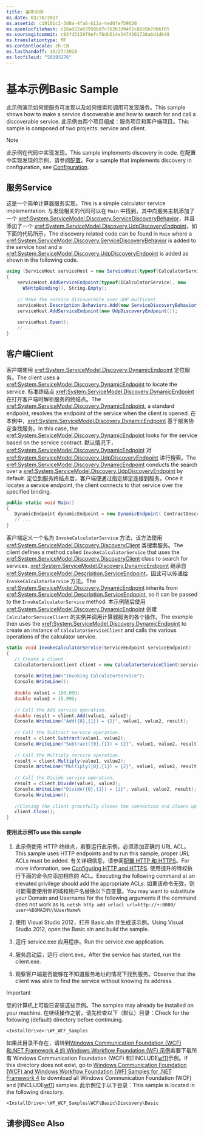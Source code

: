 ```yaml
---
title: 基本示例
ms.date: 03/30/2017
ms.assetid: c1910bc1-3d0a-4fa6-b12a-4ed6fe759620
ms.openlocfilehash: c16ad22a63958bd7c7b2b3d94f2c82b5b7db6f65
ms.sourcegitcommit: c93fd5139f9efcf6db514e3474301738a6d1d649
ms.translationtype: MT
ms.contentlocale: zh-CN
ms.lasthandoff: 10/27/2018
ms.locfileid: "50193276"
---
```

# <a name="basic-sample"></a><span data-ttu-id="4243e-102">基本示例</span><span class="sxs-lookup"><span data-stu-id="4243e-102">Basic Sample</span></span>
<span data-ttu-id="4243e-103">此示例演示如何使服务可发现以及如何搜索和调用可发现服务。</span><span class="sxs-lookup"><span data-stu-id="4243e-103">This sample shows how to make a service discoverable and how to search for and call a discoverable service.</span></span> <span data-ttu-id="4243e-104">此示例由两个项目组成：服务项目和客户端项目。</span><span class="sxs-lookup"><span data-stu-id="4243e-104">This sample is composed of two projects: service and client.</span></span>

> [!NOTE]
>  <span data-ttu-id="4243e-105">此示例在代码中实现发现。</span><span class="sxs-lookup"><span data-stu-id="4243e-105">This sample implements discovery in code.</span></span>  <span data-ttu-id="4243e-106">在配置中实现发现的示例，请参阅[配置](../../../../docs/framework/wcf/samples/configuration-sample.md)。</span><span class="sxs-lookup"><span data-stu-id="4243e-106">For a sample that implements discovery in configuration, see [Configuration](../../../../docs/framework/wcf/samples/configuration-sample.md).</span></span>  
  
## <a name="service"></a><span data-ttu-id="4243e-107">服务</span><span class="sxs-lookup"><span data-stu-id="4243e-107">Service</span></span>  
 <span data-ttu-id="4243e-108">这是一个简单计算器服务实现。</span><span class="sxs-lookup"><span data-stu-id="4243e-108">This is a simple calculator service implementation.</span></span> <span data-ttu-id="4243e-109">与发现相关的代码可以在 `Main` 中找到，其中向服务主机添加了一个 <xref:System.ServiceModel.Discovery.ServiceDiscoveryBehavior>，并且添加了一个 <xref:System.ServiceModel.Discovery.UdpDiscoveryEndpoint>，如下面的代码所示。</span><span class="sxs-lookup"><span data-stu-id="4243e-109">The discovery related code can be found in `Main` where a <xref:System.ServiceModel.Discovery.ServiceDiscoveryBehavior> is added to the service host and a <xref:System.ServiceModel.Discovery.UdpDiscoveryEndpoint> is added as shown in the following code.</span></span>  
  
```csharp
using (ServiceHost serviceHost = new ServiceHost(typeof(CalculatorService), baseAddress))  
{  
    serviceHost.AddServiceEndpoint(typeof(ICalculatorService), new   
      WSHttpBinding(), String.Empty);  
  
    // Make the service discoverable over UDP multicast  
    serviceHost.Description.Behaviors.Add(new ServiceDiscoveryBehavior());                  
    serviceHost.AddServiceEndpoint(new UdpDiscoveryEndpoint());  
  
    serviceHost.Open();  
    // ...  
}  
```  
  
## <a name="client"></a><span data-ttu-id="4243e-110">客户端</span><span class="sxs-lookup"><span data-stu-id="4243e-110">Client</span></span>  
 <span data-ttu-id="4243e-111">客户端使用 <xref:System.ServiceModel.Discovery.DynamicEndpoint> 定位服务。</span><span class="sxs-lookup"><span data-stu-id="4243e-111">The client uses a <xref:System.ServiceModel.Discovery.DynamicEndpoint> to locate the service.</span></span> <span data-ttu-id="4243e-112">标准终结点 <xref:System.ServiceModel.Discovery.DynamicEndpoint> 在打开客户端时解析服务的终结点。</span><span class="sxs-lookup"><span data-stu-id="4243e-112">The <xref:System.ServiceModel.Discovery.DynamicEndpoint>, a standard endpoint, resolves the endpoint of the service when the client is opened.</span></span> <span data-ttu-id="4243e-113">在本例中，<xref:System.ServiceModel.Discovery.DynamicEndpoint> 基于服务协定查找服务。</span><span class="sxs-lookup"><span data-stu-id="4243e-113">In this case, the <xref:System.ServiceModel.Discovery.DynamicEndpoint> looks for the service based on the service contract.</span></span> <span data-ttu-id="4243e-114">默认情况下，<xref:System.ServiceModel.Discovery.DynamicEndpoint> 对 <xref:System.ServiceModel.Discovery.UdpDiscoveryEndpoint> 进行搜索。</span><span class="sxs-lookup"><span data-stu-id="4243e-114">The <xref:System.ServiceModel.Discovery.DynamicEndpoint> conducts the search over a <xref:System.ServiceModel.Discovery.UdpDiscoveryEndpoint> by default.</span></span> <span data-ttu-id="4243e-115">定位到服务终结点后，客户端便通过指定绑定连接到服务。</span><span class="sxs-lookup"><span data-stu-id="4243e-115">Once it locates a service endpoint, the client connects to that service over the specified binding.</span></span>  
  
```csharp  
public static void Main()  
{  
   DynamicEndpoint dynamicEndpoint = new DynamicEndpoint( ContractDescription.GetContract(typeof(ICalculatorService)), new WSHttpBinding());  
   // ...  
}              
```  
  
 <span data-ttu-id="4243e-116">客户端定义一个名为 `InvokeCalculatorService` 方法，该方法使用 <xref:System.ServiceModel.Discovery.DiscoveryClient> 类搜索服务。</span><span class="sxs-lookup"><span data-stu-id="4243e-116">The client defines a method called `InvokeCalculatorService` that uses the <xref:System.ServiceModel.Discovery.DiscoveryClient> class to search for services.</span></span> <span data-ttu-id="4243e-117"><xref:System.ServiceModel.Discovery.DynamicEndpoint> 继承自 <xref:System.ServiceModel.Description.ServiceEndpoint>，因此可以传递给 `InvokeCalculatorService` 方法。</span><span class="sxs-lookup"><span data-stu-id="4243e-117">The <xref:System.ServiceModel.Discovery.DynamicEndpoint> inherits from <xref:System.ServiceModel.Description.ServiceEndpoint>, so it can be passed to the `InvokeCalculatorService` method.</span></span> <span data-ttu-id="4243e-118">本示例随后使用 <xref:System.ServiceModel.Discovery.DynamicEndpoint> 创建 `CalculatorServiceClient` 的实例并调用计算器服务的各个操作。</span><span class="sxs-lookup"><span data-stu-id="4243e-118">The example then uses the <xref:System.ServiceModel.Discovery.DynamicEndpoint> to create an instance of `CalculatorServiceClient` and calls the various operations of the calculator service.</span></span>  
  
```csharp  
static void InvokeCalculatorService(ServiceEndpoint serviceEndpoint)  
{  
   // Create a client  
   CalculatorServiceClient client = new CalculatorServiceClient(serviceEndpoint);  
  
   Console.WriteLine("Invoking CalculatorService");  
   Console.WriteLine();  
  
   double value1 = 100.00D;  
   double value2 = 15.99D;  
  
   // Call the Add service operation.  
   double result = client.Add(value1, value2);  
   Console.WriteLine("Add({0},{1}) = {2}", value1, value2, result);  
  
   // Call the Subtract service operation.  
   result = client.Subtract(value1, value2);  
   Console.WriteLine("Subtract({0},{1}) = {2}", value1, value2, result);  
  
   // Call the Multiply service operation.  
   result = client.Multiply(value1, value2);  
   Console.WriteLine("Multiply({0},{1}) = {2}", value1, value2, result);  
  
   // Call the Divide service operation.  
   result = client.Divide(value1, value2);  
   Console.WriteLine("Divide({0},{1}) = {2}", value1, value2, result);  
   Console.WriteLine();  
  
   //Closing the client gracefully closes the connection and cleans up resources  
   client.Close();  
}  
```  
  
#### <a name="to-use-this-sample"></a><span data-ttu-id="4243e-119">使用此示例</span><span class="sxs-lookup"><span data-stu-id="4243e-119">To use this sample</span></span>  
  
1.  <span data-ttu-id="4243e-120">此示例使用 HTTP 终结点，若要运行此示例，必须添加正确的 URL ACL。</span><span class="sxs-lookup"><span data-stu-id="4243e-120">This sample uses HTTP endpoints and to run this sample, proper URL ACLs must be added.</span></span> <span data-ttu-id="4243e-121">有关详细信息，请参阅[配置 HTTP 和 HTTPS](https://go.microsoft.com/fwlink/?LinkId=70353)。</span><span class="sxs-lookup"><span data-stu-id="4243e-121">For more information, see [Configuring HTTP and HTTPS](https://go.microsoft.com/fwlink/?LinkId=70353).</span></span> <span data-ttu-id="4243e-122">使用提升的特权执行下面的命令应添加相应的 ACL。</span><span class="sxs-lookup"><span data-stu-id="4243e-122">Executing the following command at an elevated privilege should add the appropriate ACLs.</span></span> <span data-ttu-id="4243e-123">如果该命令无效，则可能需要使用你的域和用户名替换以下自变量。</span><span class="sxs-lookup"><span data-stu-id="4243e-123">You may want to substitute your Domain and Username for the following arguments if the command does not work as is.</span></span> `netsh http add urlacl url=http://+:8000/ user=%DOMAIN%\%UserName%`  
  
2.  <span data-ttu-id="4243e-124">使用 Visual Studio 2012，打开 Basic.sln 并生成该示例。</span><span class="sxs-lookup"><span data-stu-id="4243e-124">Using Visual Studio 2012, open the Basic.sln and build the sample.</span></span>  
  
3.  <span data-ttu-id="4243e-125">运行 service.exe 应用程序。</span><span class="sxs-lookup"><span data-stu-id="4243e-125">Run the service.exe application.</span></span>  
  
4.  <span data-ttu-id="4243e-126">服务启动后，运行 client.exe。</span><span class="sxs-lookup"><span data-stu-id="4243e-126">After the service has started, run the client.exe.</span></span>  
  
5.  <span data-ttu-id="4243e-127">观察客户端是否能够在不知道服务地址的情况下找到服务。</span><span class="sxs-lookup"><span data-stu-id="4243e-127">Observe that the client was able to find the service without knowing its address.</span></span>  
  
> [!IMPORTANT]
>  <span data-ttu-id="4243e-128">您的计算机上可能已安装这些示例。</span><span class="sxs-lookup"><span data-stu-id="4243e-128">The samples may already be installed on your machine.</span></span> <span data-ttu-id="4243e-129">在继续操作之前，请先检查以下（默认）目录：</span><span class="sxs-lookup"><span data-stu-id="4243e-129">Check for the following (default) directory before continuing.</span></span>  
>   
>  `<InstallDrive>:\WF_WCF_Samples`  
>   
>  <span data-ttu-id="4243e-130">如果此目录不存在，请转到[Windows Communication Foundation (WCF) 和.NET Framework 4 的 Windows Workflow Foundation (WF) 示例](https://go.microsoft.com/fwlink/?LinkId=150780)若要下载所有 Windows Communication Foundation (WCF) 和[!INCLUDE[wf1](../../../../includes/wf1-md.md)]示例。</span><span class="sxs-lookup"><span data-stu-id="4243e-130">If this directory does not exist, go to [Windows Communication Foundation (WCF) and Windows Workflow Foundation (WF) Samples for .NET Framework 4](https://go.microsoft.com/fwlink/?LinkId=150780) to download all Windows Communication Foundation (WCF) and [!INCLUDE[wf1](../../../../includes/wf1-md.md)] samples.</span></span> <span data-ttu-id="4243e-131">此示例位于以下目录：</span><span class="sxs-lookup"><span data-stu-id="4243e-131">This sample is located in the following directory.</span></span>  
>   
>  `<InstallDrive>:\WF_WCF_Samples\WCF\Basic\Discovery\Basic`  
  
## <a name="see-also"></a><span data-ttu-id="4243e-132">请参阅</span><span class="sxs-lookup"><span data-stu-id="4243e-132">See Also</span></span>
